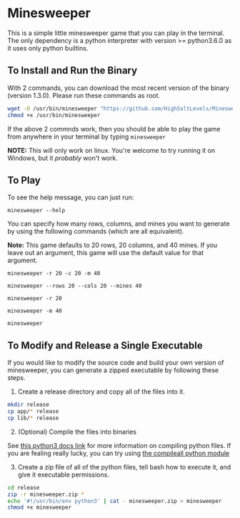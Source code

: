 # Minesweeper
This is a simple little minesweeper game that you can play in the terminal. The only dependency is a python interpreter with version >= python3.6.0 as it uses only python builtins.

## To Install and Run the Binary
With 2 commands, you can download the most recent version of the binary (version 1.3.0). Please run these commands as root.
```bash
wget -O /usr/bin/minesweeper "https://github.com/HighSaltLevels/Minesweeper/releases/download/1.3.0/minesweeper-$(uname -s)-$(uname -m)"
chmod +x /usr/bin/minesweeper
```
If the above 2 commnds work, then you should be able to play the game from anywhere in your terminal by typing `minesweeper`

**NOTE:** This will only work on linux. You're welcome to try running it on Windows, but it _probably_ won't work.

## To Play
To see the help message, you can just run:
```
minesweeper --help
```

You can specify how many rows, columns, and mines you want to generate by using the following commands (which are all equivalent).

**Note:** This game defaults to 20 rows, 20 columns, and 40 mines. If you leave out an argument, this game will use the default value for that argument.
```
minesweeper -r 20 -c 20 -m 40
```
```
minesweeper --rows 20 --cols 20 --mines 40
```
```
minesweeper -r 20
```
```
minesweeper -m 40
```
```
minesweeper
```

## To Modify and Release a Single Executable
If you would like to modify the source code and build your own version of minesweeper, you can generate a zipped executable by following these steps.

1. Create a release directory and copy all of the files into it.
```bash
mkdir release
cp app/* release
cp lib/* release
```

2. (Optional) Compile the files into binaries

See [this python3 docs link](https://docs.python.org/3/library/py_compile.html) for more information on compiling python files. If you are fealing really lucky, you can try using [the compileall python module](https://docs.python.org/3/library/compileall.html)

3. Create a zip file of all of the python files, tell bash how to execute it, and give it executable permissions.
```bash
cd release
zip -r minesweeper.zip *
echo '#!/usr/bin/env python3' | cat - minesweeper.zip > minesweeper
chmod +x minesweeper

```
